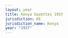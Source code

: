 ```yaml
---
layout: year
title: Kenya Gazettes 1937
jurisdiction: KE
jurisdiction_name: Kenya
year: "1937"
---
```

